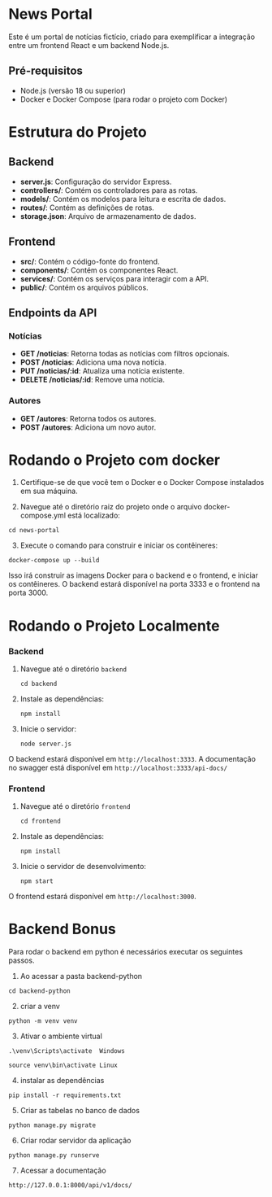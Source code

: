 # News Portal

Este é um portal de notícias fictício, criado para exemplificar a integração entre um frontend React e um backend Node.js.

## Pré-requisitos

- Node.js (versão 18 ou superior)
- Docker e Docker Compose (para rodar o projeto com Docker)

# Estrutura do Projeto

## Backend

- **server.js**: Configuração do servidor Express.
- **controllers/**: Contém os controladores para as rotas.
- **models/**: Contém os modelos para leitura e escrita de dados.
- **routes/**: Contém as definições de rotas.
- **storage.json**: Arquivo de armazenamento de dados.

## Frontend

- **src/**: Contém o código-fonte do frontend.
- **components/**: Contém os componentes React.
- **services/**: Contém os serviços para interagir com a API.
- **public/**: Contém os arquivos públicos.

## Endpoints da API

### Notícias

- **GET /noticias**: Retorna todas as notícias com filtros opcionais.
- **POST /noticias**: Adiciona uma nova notícia.
- **PUT /noticias/:id**: Atualiza uma notícia existente.
- **DELETE /noticias/:id**: Remove uma notícia.

### Autores

- **GET /autores**: Retorna todos os autores.
- **POST /autores**: Adiciona um novo autor.


# Rodando o Projeto com docker

1. Certifique-se de que você tem o Docker e o Docker Compose instalados em sua máquina.

2. Navegue até o diretório raiz do projeto onde o arquivo docker-compose.yml está localizado:

```
cd news-portal
```
3. Execute o comando para construir e iniciar os contêineres:
```
docker-compose up --build
```
Isso irá construir as imagens Docker para o backend e o frontend, e iniciar os contêineres. O backend estará disponível na porta 3333 e o frontend na porta 3000.


# Rodando o Projeto Localmente

### Backend

1. Navegue até o diretório `backend`
   ```
   cd backend
   ```
2. Instale as dependências:
   ```
   npm install
   ```
3. Inicie o servidor:
   ```
   node server.js
   ```
O backend estará disponível em `http://localhost:3333`.
A documentação no swagger está disponível em `http://localhost:3333/api-docs/`
### Frontend

1. Navegue até o diretório `frontend`
   ```
   cd frontend
   ```
2. Instale as dependências:
   ```
   npm install
   ```
3. Inicie o servidor de desenvolvimento:
   ```
   npm start
   ```
O frontend estará disponível em `http://localhost:3000`.

# Backend Bonus
Para rodar o backend em python é necessários executar os seguintes passos.

1. Ao acessar a pasta backend-python

```
cd backend-python
```
2. criar a venv

```
python -m venv venv
```

3. Ativar o ambiente virtual

```
.\venv\Scripts\activate  Windows

source venv\bin\activate Linux

```

4. instalar as dependências

```
pip install -r requirements.txt
```

5. Criar as tabelas no banco de dados

```
python manage.py migrate
```


6. Criar rodar servidor da aplicação

```
python manage.py runserve
```


7. Acessar a documentação

```
http://127.0.0.1:8000/api/v1/docs/
```
